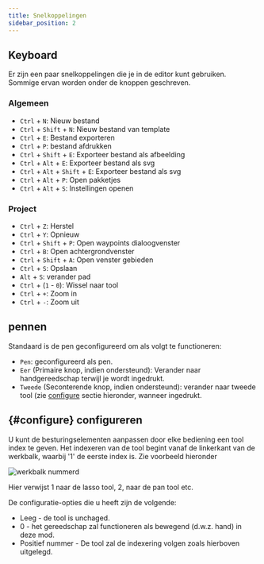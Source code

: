 ```yaml
---
title: Snelkoppelingen
sidebar_position: 2
---
```


## Keyboard

Er zijn een paar snelkoppelingen die je in de editor kunt gebruiken.
Sommige ervan worden onder de knoppen geschreven.

### Algemeen

- `Ctrl` + `N`: Nieuw bestand
- `Ctrl` + `Shift` + `N`: Nieuw bestand van template
- `Ctrl` + `E`: Bestand exporteren
- `Ctrl` + `P`: bestand afdrukken
- `Ctrl` + `Shift` + `E`: Exporteer bestand als afbeelding
- `Ctrl` + `Alt` + `E`: Exporteer bestand als svg
- `Ctrl` + `Alt` + `Shift` + `E`: Exporteer bestand als svg
- `Ctrl` + `Alt` + `P`: Open pakketjes
- `Ctrl` + `Alt` + `S`: Instellingen openen

### Project

- `Ctrl` + `Z`: Herstel
- `Ctrl` + `Y`: Opnieuw
- `Ctrl` + `Shift` + `P`: Open waypoints dialoogvenster
- `Ctrl` + `B`: Open achtergrondvenster
- `Ctrl` + `Shift` + `A`: Open venster gebieden
- `Ctrl` + `S`: Opslaan
- `Alt` + `S`: verander pad
- `Ctrl` + (`1` - `0`): Wissel naar tool
- `Ctrl` + `+`: Zoom in
- `Ctrl` + `-`: Zoom uit

## pennen

Standaard is de pen geconfigureerd om als volgt te functioneren:

- `Pen`: geconfigureerd als pen.
- `Eer` (Primaire knop, indien ondersteund): Verander naar handgereedschap terwijl je wordt ingedrukt.
- `Tweede` (Seconterende knop, indien ondersteund): verander naar tweede tool (zie [configure](#geconfigureerd) sectie hieronder, wanneer ingedrukt.

## {#configure} configureren

U kunt de besturingselementen aanpassen door elke bediening een tool index te geven. Het indexeren van de tool begint vanaf de linkerkant van de werkbalk, waarbij '1' de eerste index is. Zie voorbeeld hieronder

![werkbalk nummerd](toolbar_numbered.png)

Hier verwijst 1 naar de lasso tool, 2, naar de pan tool etc.

De configuratie-opties die u heeft zijn de volgende:

- Leeg - de tool is unchaged.
- 0 - het gereedschap zal functioneren als bewegend (d.w.z. hand) in deze mod.
- Positief nummer - De tool zal de indexering volgen zoals hierboven uitgelegd.
